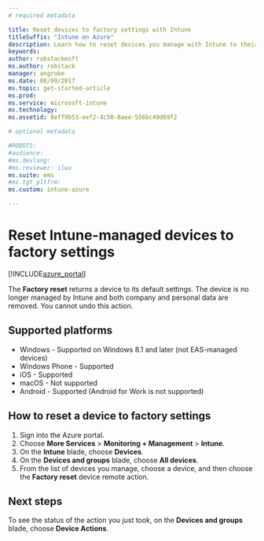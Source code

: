 ```yaml
---
# required metadata

title: Reset devices to factory settings with Intune 
titleSuffix: "Intune on Azure"
description: Learn how to reset devices you manage with Intune to their factory settings."
keywords:
author: robstackmsft
ms.author: robstack
manager: angrobe
ms.date: 08/09/2017
ms.topic: get-started-article
ms.prod:
ms.service: microsoft-intune
ms.technology:
ms.assetid: 8eff9b53-eef2-4c50-8aee-556bc49d69f2

# optional metadata

#ROBOTS:
#audience:
#ms.devlang:
#ms.reviewer: ilwu
ms.suite: ems
#ms.tgt_pltfrm:
ms.custom: intune-azure

---
```


# Reset Intune-managed devices to factory settings


[!INCLUDE[azure_portal](./includes/azure_portal.md)]

The **Factory reset** returns a device to its default settings. The device is no longer managed by Intune and both company and personal data are removed. You cannot undo this action.

## Supported platforms

- Windows - Supported on Windows 8.1 and later (not EAS-managed devices)
- Windows Phone - Supported
- iOS - Supported
- macOS - Not supported
- Android - Supported (Android for Work is not supported)

## How to reset a device to factory settings

1. Sign into the Azure portal.
2. Choose **More Services** > **Monitoring + Management** > **Intune**.
3. On the **Intune** blade, choose **Devices**.
4. On the **Devices and groups** blade, choose **All devices**.
5. From the list of devices you manage, choose a device, and then choose the **Factory reset** device remote action.

## Next steps

To see the status of the action you just took, on the **Devices and groups** blade, choose **Device Actions**.

